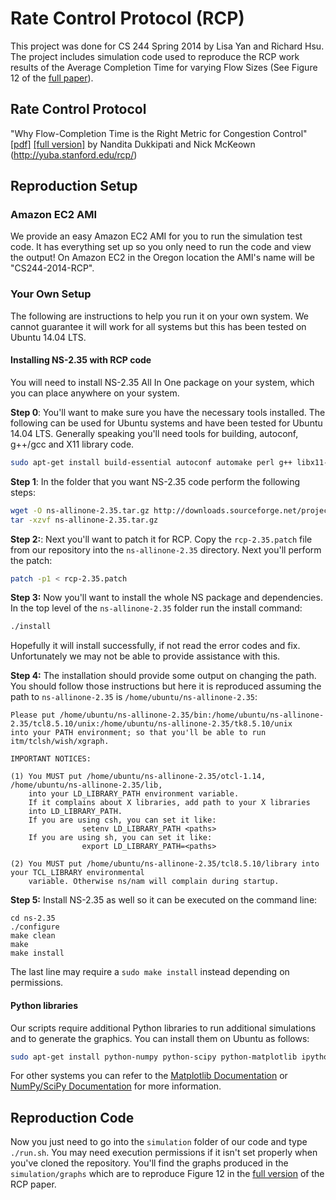 # Rate Control Protocol (RCP)

This project was done for CS 244 Spring 2014 by Lisa Yan and Richard Hsu.
The project includes simulation code used to reproduce the RCP work results
of the Average Completion Time for varying Flow Sizes (See Figure 12 of the
[full paper][full]).

## Rate Control Protocol

"Why Flow-Completion Time is the Right Metric for Congestion Control"
[\[pdf\]][paper] [\[full version\]][full]
by Nandita Dukkipati and Nick McKeown (http://yuba.stanford.edu/rcp/)

## Reproduction Setup

### Amazon EC2 AMI

We provide an easy Amazon EC2 AMI for you to run the simulation test code. It
has everything set up so you only need to run the code and view the output!
On Amazon EC2 in the Oregon location the AMI's name will be "CS244-2014-RCP".

### Your Own Setup

The following are instructions to help you run it on your own system. We
cannot guarantee it will work for all systems but this has been tested on
Ubuntu 14.04 LTS.

#### Installing NS-2.35 with RCP code

You will need to install NS-2.35 All In One package on your system, which you
can place anywhere on your system.

**Step 0**: You'll want to make sure you have the necessary tools installed.
The following can be used for Ubuntu systems and have been tested for Ubuntu
14.04 LTS. Generally speaking you'll need tools for building, autoconf,
g++/gcc and X11 library code.

```bash
sudo apt-get install build-essential autoconf automake perl g++ libx11-dev libxt-dev libx11-dev libxmu-dev
```

**Step 1**: In the folder that you want NS-2.35 code perform the following steps:

```bash
wget -O ns-allinone-2.35.tar.gz http://downloads.sourceforge.net/project/nsnam/allinone/ns-allinone-2.35/ns-allinone-2.35.tar.gz?r=http%3A%2F%2Fsourceforge.net%2Fprojects%2Fnsnam%2Ffiles%2Fallinone%2Fns-allinone-2.35%2F&ts=1401492260&use_mirror=tcpdiag
tar -xzvf ns-allinone-2.35.tar.gz
```

**Step 2:**: Next you'll want to patch it for RCP. Copy the `rcp-2.35.patch`
file from our repository into the `ns-allinone-2.35` directory. Next you'll
perform the patch:

```bash
patch -p1 < rcp-2.35.patch
```

**Step 3:** Now you'll want to install the whole NS package and dependencies.
In the top level of the `ns-allinone-2.35` folder run the install command:

```bash
./install
```

Hopefully it will install successfully, if not read the error codes and fix.
Unfortunately we may not be able to provide assistance with this.

**Step 4:** The installation should provide some output on changing the path.
You should follow those instructions but here it is reproduced assuming the
path to `ns-allinone-2.35` is `/home/ubuntu/ns-allinone-2.35`:

```
Please put /home/ubuntu/ns-allinone-2.35/bin:/home/ubuntu/ns-allinone-2.35/tcl8.5.10/unix:/home/ubuntu/ns-allinone-2.35/tk8.5.10/unix
into your PATH environment; so that you'll be able to run itm/tclsh/wish/xgraph.

IMPORTANT NOTICES:

(1) You MUST put /home/ubuntu/ns-allinone-2.35/otcl-1.14, /home/ubuntu/ns-allinone-2.35/lib,
    into your LD_LIBRARY_PATH environment variable.
    If it complains about X libraries, add path to your X libraries
    into LD_LIBRARY_PATH.
    If you are using csh, you can set it like:
                setenv LD_LIBRARY_PATH <paths>
    If you are using sh, you can set it like:
                export LD_LIBRARY_PATH=<paths>

(2) You MUST put /home/ubuntu/ns-allinone-2.35/tcl8.5.10/library into your TCL_LIBRARY environmental
    variable. Otherwise ns/nam will complain during startup.
```

**Step 5:** Install NS-2.35 as well so it can be executed on the command line:

```
cd ns-2.35
./configure
make clean
make
make install
```

The last line may require a `sudo make install` instead depending on permissions.

#### Python libraries

Our scripts require additional Python libraries to run additional simulations and to generate the graphics. You can install them on Ubuntu as follows:

```bash
sudo apt-get install python-numpy python-scipy python-matplotlib ipython ipython-notebook python-pandas python-sympy python-nose
```

For other systems you can refer to the [Matplotlib Documentation][matplotlib] or [NumPy/SciPy Documentation][scipy]
for more information.

## Reproduction Code

Now you just need to go into the `simulation` folder of our code and type
`./run.sh`. You may need execution permissions if it isn't set properly when
you've cloned the repository. You'll find the graphs produced in the
`simulation/graphs` which are to reproduce Figure 12 in the
[full version][full] of the RCP paper.

[paper]: http://yuba.stanford.edu/rcp/flowCompTime-dukkipati.pdf
[full]: http://yuba.stanford.edu/techreports/TR05-HPNG-112102.pdf
[matplotlib]: http://matplotlib.org/users/installing.html
[scipy]: http://docs.scipy.org/doc/

